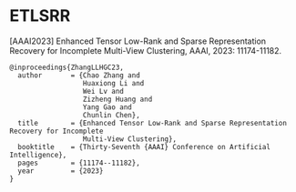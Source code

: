 # ETLSRR
[AAAI2023] Enhanced Tensor Low-Rank and Sparse Representation Recovery for Incomplete Multi-View Clustering, AAAI, 2023: 11174-11182.

````
@inproceedings{ZhangLLHGC23,
  author       = {Chao Zhang and
                  Huaxiong Li and
                  Wei Lv and
                  Zizheng Huang and
                  Yang Gao and
                  Chunlin Chen},
  title        = {Enhanced Tensor Low-Rank and Sparse Representation Recovery for Incomplete
                  Multi-View Clustering},
  booktitle    = {Thirty-Seventh {AAAI} Conference on Artificial Intelligence},
  pages        = {11174--11182},
  year         = {2023}
}
